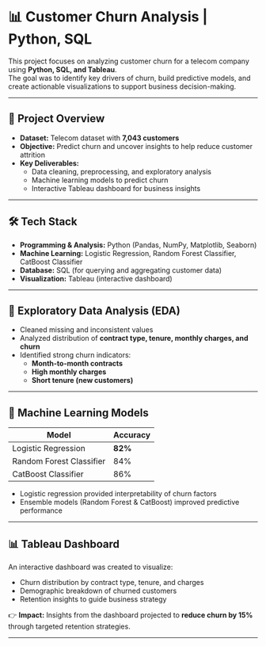 # 📊 Customer Churn Analysis | Python, SQL

This project focuses on analyzing customer churn for a telecom company using **Python, SQL, and Tableau**.  
The goal was to identify key drivers of churn, build predictive models, and create actionable visualizations to support business decision-making.

---

## 📂 Project Overview
- **Dataset:** Telecom dataset with **7,043 customers**
- **Objective:** Predict churn and uncover insights to help reduce customer attrition
- **Key Deliverables:**
  - Data cleaning, preprocessing, and exploratory analysis
  - Machine learning models to predict churn
  - Interactive Tableau dashboard for business insights

---

## 🛠️ Tech Stack
- **Programming & Analysis:** Python (Pandas, NumPy, Matplotlib, Seaborn)
- **Machine Learning:** Logistic Regression, Random Forest Classifier, CatBoost Classifier
- **Database:** SQL (for querying and aggregating customer data)
- **Visualization:** Tableau (interactive dashboard)

---

## 🔎 Exploratory Data Analysis (EDA)
- Cleaned missing and inconsistent values  
- Analyzed distribution of **contract type, tenure, monthly charges, and churn**  
- Identified strong churn indicators:
  - **Month-to-month contracts**
  - **High monthly charges**
  - **Short tenure (new customers)**

---

## 🤖 Machine Learning Models
| Model                     | Accuracy |
|----------------------------|----------|
| Logistic Regression        | **82%** |
| Random Forest Classifier   | 84%     |
| CatBoost Classifier        | 86%     |

- Logistic regression provided interpretability of churn factors  
- Ensemble models (Random Forest & CatBoost) improved predictive performance  

---

## 📊 Tableau Dashboard
An interactive dashboard was created to visualize:
- Churn distribution by contract type, tenure, and charges  
- Demographic breakdown of churned customers  
- Retention insights to guide business strategy  

👉 **Impact:** Insights from the dashboard projected to **reduce churn by 15%** through targeted retention strategies.



---

